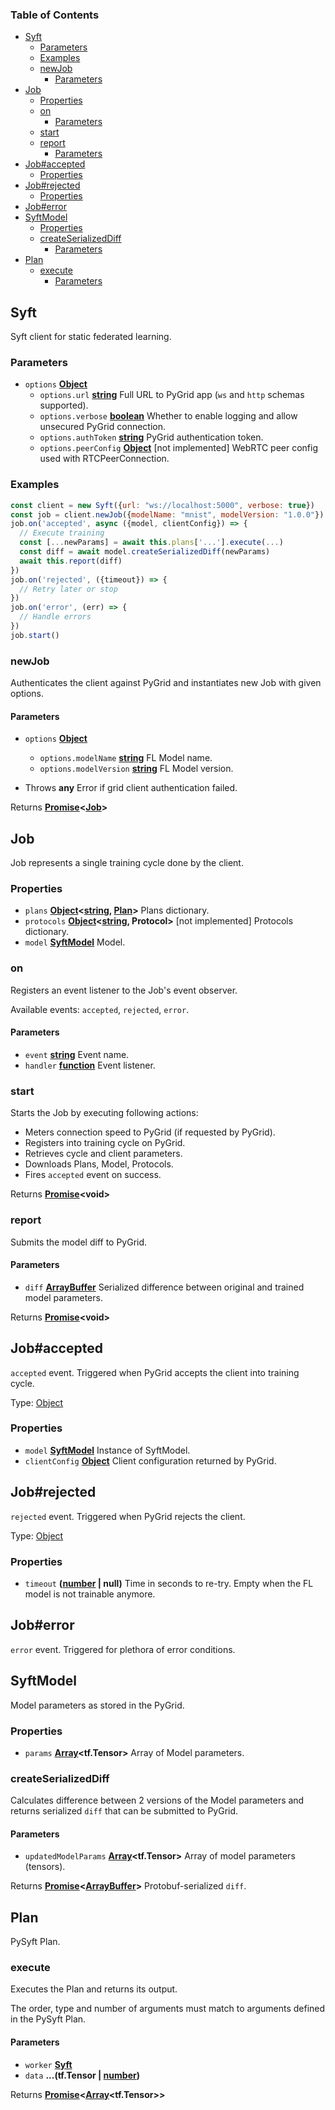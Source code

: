 <!-- Generated by documentation.js. Update this documentation by updating the source code. -->

### Table of Contents

-   [Syft][1]
    -   [Parameters][2]
    -   [Examples][3]
    -   [newJob][4]
        -   [Parameters][5]
-   [Job][6]
    -   [Properties][7]
    -   [on][8]
        -   [Parameters][9]
    -   [start][10]
    -   [report][11]
        -   [Parameters][12]
-   [Job#accepted][13]
    -   [Properties][14]
-   [Job#rejected][15]
    -   [Properties][16]
-   [Job#error][17]
-   [SyftModel][18]
    -   [Properties][19]
    -   [createSerializedDiff][20]
        -   [Parameters][21]
-   [Plan][22]
    -   [execute][23]
        -   [Parameters][24]

## Syft

Syft client for static federated learning.

### Parameters

-   `options` **[Object][25]** 
    -   `options.url` **[string][26]** Full URL to PyGrid app (`ws` and `http` schemas supported).
    -   `options.verbose` **[boolean][27]** Whether to enable logging and allow unsecured PyGrid connection.
    -   `options.authToken` **[string][26]** PyGrid authentication token.
    -   `options.peerConfig` **[Object][25]** [not implemented] WebRTC peer config used with RTCPeerConnection.

### Examples

```javascript
const client = new Syft({url: "ws://localhost:5000", verbose: true})
const job = client.newJob({modelName: "mnist", modelVersion: "1.0.0"})
job.on('accepted', async ({model, clientConfig}) => {
  // Execute training
  const [...newParams] = await this.plans['...'].execute(...)
  const diff = await model.createSerializedDiff(newParams)
  await this.report(diff)
})
job.on('rejected', ({timeout}) => {
  // Retry later or stop
})
job.on('error', (err) => {
  // Handle errors
})
job.start()
```

### newJob

Authenticates the client against PyGrid and instantiates new Job with given options.

#### Parameters

-   `options` **[Object][25]** 
    -   `options.modelName` **[string][26]** FL Model name.
    -   `options.modelVersion` **[string][26]** FL Model version.


-   Throws **any** Error if grid client authentication failed.

Returns **[Promise][28]&lt;[Job][29]>** 

## Job

Job represents a single training cycle done by the client.

### Properties

-   `plans` **[Object][25]&lt;[string][26], [Plan][30]>** Plans dictionary.
-   `protocols` **[Object][25]&lt;[string][26], Protocol>** [not implemented] Protocols dictionary.
-   `model` **[SyftModel][31]** Model.

### on

Registers an event listener to the Job's event observer.

Available events: `accepted`, `rejected`, `error`.

#### Parameters

-   `event` **[string][26]** Event name.
-   `handler` **[function][32]** Event listener.

### start

Starts the Job by executing following actions:

-   Meters connection speed to PyGrid (if requested by PyGrid).
-   Registers into training cycle on PyGrid.
-   Retrieves cycle and client parameters.
-   Downloads Plans, Model, Protocols.
-   Fires `accepted` event on success.

Returns **[Promise][28]&lt;void>** 

### report

Submits the model diff to PyGrid.

#### Parameters

-   `diff` **[ArrayBuffer][33]** Serialized difference between original and trained model parameters.

Returns **[Promise][28]&lt;void>** 

## Job#accepted

`accepted` event.
Triggered when PyGrid accepts the client into training cycle.

Type: [Object][25]

### Properties

-   `model` **[SyftModel][31]** Instance of SyftModel.
-   `clientConfig` **[Object][25]** Client configuration returned by PyGrid.

## Job#rejected

`rejected` event.
Triggered when PyGrid rejects the client.

Type: [Object][25]

### Properties

-   `timeout` **([number][34] | null)** Time in seconds to re-try. Empty when the FL model is not trainable anymore.

## Job#error

`error` event.
Triggered for plethora of error conditions.

## SyftModel

Model parameters as stored in the PyGrid.

### Properties

-   `params` **[Array][35]&lt;tf.Tensor>** Array of Model parameters.

### createSerializedDiff

Calculates difference between 2 versions of the Model parameters
and returns serialized `diff` that can be submitted to PyGrid.

#### Parameters

-   `updatedModelParams` **[Array][35]&lt;tf.Tensor>** Array of model parameters (tensors).

Returns **[Promise][28]&lt;[ArrayBuffer][33]>** Protobuf-serialized `diff`.

## Plan

PySyft Plan.

### execute

Executes the Plan and returns its output.

The order, type and number of arguments must match to arguments defined in the PySyft Plan.

#### Parameters

-   `worker` **[Syft][36]** 
-   `data` **...(tf.Tensor | [number][34])** 

Returns **[Promise][28]&lt;[Array][35]&lt;tf.Tensor>>** 

[1]: #syft

[2]: #parameters

[3]: #examples

[4]: #newjob

[5]: #parameters-1

[6]: #job

[7]: #properties

[8]: #on

[9]: #parameters-2

[10]: #start

[11]: #report

[12]: #parameters-3

[13]: #jobaccepted

[14]: #properties-1

[15]: #jobrejected

[16]: #properties-2

[17]: #joberror

[18]: #syftmodel

[19]: #properties-3

[20]: #createserializeddiff

[21]: #parameters-4

[22]: #plan

[23]: #execute

[24]: #parameters-5

[25]: https://developer.mozilla.org/docs/Web/JavaScript/Reference/Global_Objects/Object

[26]: https://developer.mozilla.org/docs/Web/JavaScript/Reference/Global_Objects/String

[27]: https://developer.mozilla.org/docs/Web/JavaScript/Reference/Global_Objects/Boolean

[28]: https://developer.mozilla.org/docs/Web/JavaScript/Reference/Global_Objects/Promise

[29]: #job

[30]: #plan

[31]: #syftmodel

[32]: https://developer.mozilla.org/docs/Web/JavaScript/Reference/Statements/function

[33]: https://developer.mozilla.org/docs/Web/JavaScript/Reference/Global_Objects/ArrayBuffer

[34]: https://developer.mozilla.org/docs/Web/JavaScript/Reference/Global_Objects/Number

[35]: https://developer.mozilla.org/docs/Web/JavaScript/Reference/Global_Objects/Array

[36]: #syft
